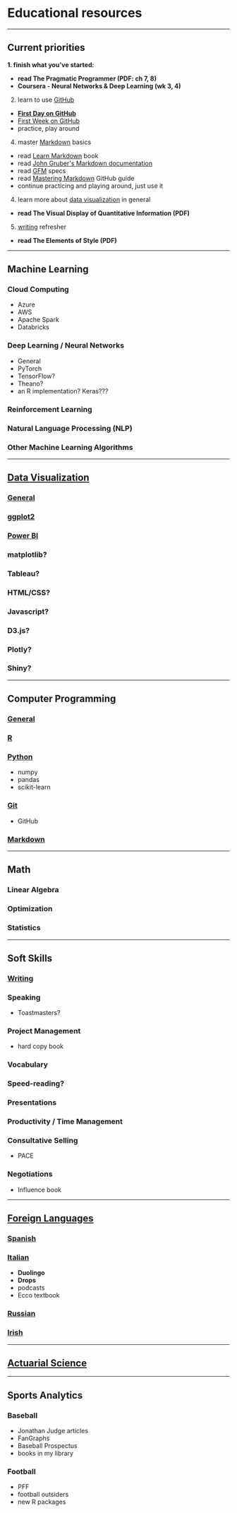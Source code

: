# Educational resources

---

## Current priorities
**1. finish what you've started:**
  - **read The Pragmatic Programmer (PDF: ch 7, 8)**
  - **Coursera - Neural Networks & Deep Learning (wk 3, 4)**
2. learn to use [GitHub](./git)
  - **[First Day on GitHub](https://lab.github.com/githubtraining/first-day-on-github)**
  - [First Week on GitHub](https://lab.github.com/githubtraining/first-week-on-github)
  - practice, play around
4. master [Markdown](./markdown) basics
  - read [Learn Markdown](https://gitbookio.gitbooks.io/markdown/content/) book
  - read [John Gruber's Markdown documentation](https://daringfireball.net/projects/markdown/)
  - read [GFM](https://github.github.com/gfm/) specs
  - read [Mastering Markdown](https://guides.github.com/features/mastering-markdown/) GitHub guide
  - continue practicing and playing around, just use it
4. learn more about [data visualization](./data-visualization) in general
  - **read The Visual Display of Quantitative Information (PDF)**
5. [writing](./writing) refresher
  - **read The Elements of Style (PDF)**

---

## Machine Learning
### Cloud Computing
- Azure
- AWS
- Apache Spark
- Databricks
### Deep Learning / Neural Networks
- General
- PyTorch
- TensorFlow?
- Theano?
- an R implementation? Keras???
### Reinforcement Learning
### Natural Language Processing (NLP)
### Other Machine Learning Algorithms

---

## [Data Visualization](./data-visualization)
### [General](./data-visualization/general)
### [ggplot2](./data-visualization/ggplot2)
### [Power BI](./data-visualization/power-bi)
### matplotlib?
### Tableau?
### HTML/CSS?
### Javascript?
### D3.js?
### Plotly?
### Shiny?


---

## Computer Programming
### [General](./computer-programming)
### [R](./r-programming)
### [Python](./python)
- numpy
- pandas
- scikit-learn
### [Git](./git)
- GitHub
### [Markdown](./markdown)

---

## Math
### Linear Algebra
### Optimization
### Statistics

---

## Soft Skills
### [Writing](./writing)
### Speaking
- Toastmasters?
### Project Management
- hard copy book
### Vocabulary
### Speed-reading?
### Presentations
### Productivity / Time Management
### Consultative Selling
- PACE
### Negotiations
- Influence book


---

## [Foreign Languages](./foreign-languages)
### [Spanish](./foreign-languages/spanish)
### [Italian](./foreign-languages/italian)
- **Duolingo**
- **Drops**
- podcasts
- Ecco textbook
### [Russian](./foreign-languages/russian)
### [Irish](./foreign-languages/irish)

---

## [Actuarial Science](./actuarial-science)

---

## Sports Analytics
### Baseball
- Jonathan Judge articles
- FanGraphs
- Baseball Prospectus
- books in my library

### Football
- PFF
- football outsiders
- new R packages
